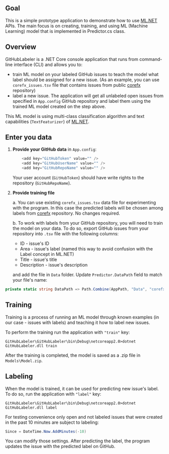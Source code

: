 ## Goal
This is a simple prototype application to demonstrate how to use [ML.NET](https://www.nuget.org/packages/Microsoft.ML/) APIs. The main focus is on creating, training, and using ML (Machine Learning) model that is implemented in Predictor.cs class.

## Overview
GitHubLabeler is a .NET Core console application that runs from command-line interface (CLI) and allows you to:
* train ML model on your labeled GitHub issues to teach the model what label should be assigned for a new issue. (As an example, you can use `corefx_issues.tsv` file that contains issues from public [corefx](https://github.com/dotnet/corefx) repository)
* label a new issue. The application will get all unlabeled open issues from specified in `App.config` GitHub repository and label them using the trained ML model created on the step above.  

This ML model is using multi-class classification algorithm and text capabilities (`TextFeaturizer`) of [ML.NET](https://www.nuget.org/packages/Microsoft.ML/).

## Enter you data
1. **Provide your GitHub data** in `App.config`:
    ```csharp
        <add key="GitHubToken" value="" />
        <add key="GitHubUserName" value="" />
        <add key="GitHubRepoName" value="" />
    ```
    Your user account (`GitHubToken`) should have write rights to the repository (`GitHubRepoName`).
2. **Provide training file**

    a.  You can use existing `corefx_issues.tsv` data file for experimenting  with the program. In this case the predicted labels will be chosen among labels from [corefx](https://github.com/dotnet/corefx) repository. No changes required.
    
    b. To work with labels from your GitHub repository, you will need to train the model on your data. To do so, export GitHub issues from your repository into `.tsv` file with the following columns:
    * ID - issue's ID
    * Area - issue's label (named this way to avoid confusion with the Label concept in ML.NET)
    * Title - issue's title
    * Description - issue's description
    
    and add the file in `Data` folder. Update `Predictor.DataPath` field to match your file's name:
```csharp
private static string DataPath => Path.Combine(AppPath, "Data", "corefx_issues.tsv");
```

## Training 
Training is a process of running an ML model through known examples (in our case - issues with labels) and teaching it how to label new issues.

To perform the training run the application with `"train"` key:
```
GitHubLabeler\GitHubLabeler\bin\Debug\netcoreapp2.0>dotnet GitHubLabeler.dll train
```
After the training is completed, the model is saved as a .zip file in `Models\Model.zip`.

## Labeling
When the model is trained, it can be used for predicting new issue's label. To do so, run the application with `"label"` key:
```
GitHubLabeler\GitHubLabeler\bin\Debug\netcoreapp2.0>dotnet GitHubLabeler.dll label
```
For testing convenience only open and not labeled issues that were created in the past 10 minutes are subject to labeling:
```csharp
Since = DateTime.Now.AddMinutes(-10)
```
You can modify those settings. After predicting the label, the program updates the issue with the predicted label on GitHub.
